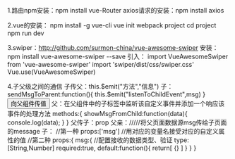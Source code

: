 1.路由npm安装：npm  install vue-Router
axios请求的安装：npm install axios

2.vue的安装：
npm install -g vue-cli
vue init webpack project
cd project
npm run dev

3.swiper：http://github.com/surmon-china/vue-awesome-swiper
安装：npm install vue-awesome-swiper --save
引入：
import VueAwesomeSwiper from 'vue-awesome-swiper'
import 'swiper/dist/css/swiper.css'
Vue.use(VueAwesomeSwiper)

4.子父级之间的通信
子传父：this.$emit("方法","信息")
   子： sendMsgToParent:function(){
       this.$emit("listenToChildEvent",msg)
    }
    <button v-on:click="sendMsgToParent">向父组件传值</button>
    父：在父组件中的子标签中监听该自定义事件并添加一个响应该事件的处理方法
       <child  v-on:listenToChildEvent="showMsgFronChild"/>
       methods:{
          showMsgFromChild:function(data){
             console.log(data);
          }
       }
 父传子：prop
    父亲：<child :msg="message"></child>/////将父页面数据源msg传给子页面的message
    子：
         //第一种
          props:['msg']   //用对应的变量名接受对应的自定义属性的值
          //第二种
           props:{
                 msg:{
                     //配置接收的数据类型、验证
                     type:[String,Number]
                     required:true,
                     default:function(){
                        return[
                          {}
                        ]
                     }
                  }
             }
            
    

